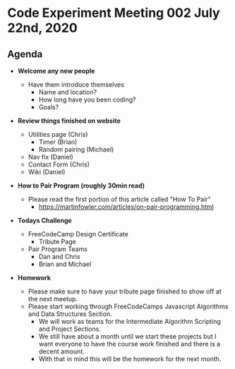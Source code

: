 # Code Experiment Meeting 002 July 22nd, 2020

## Agenda
- **Welcome any new people**
  - Have them introduce themselves
    - Name and location?
    - How long have you been coding?
    - Goals?


- **Review things finished on website**
  - Utilities page (Chris)
    - Timer (Brian)
    - Random pairing (Michael)
  - Nav fix (Daniel)
  - Contact Form (Chris)
  - Wiki (Daniel)


- **How to Pair Program (roughly 30min read)**
  - Please read the first portion of this article called "How To Pair"
    - https://martinfowler.com/articles/on-pair-programming.html


- **Todays Challenge**
  - FreeCodeCamp Design Certificate
    - Tribute Page
  - Pair Program Teams
    - Dan and Chris
    - Brian and Michael


- **Homework**
  - Please make sure to have your tribute page finished to show off at the next meetup.
  - Please start working through FreeCodeCamps Javascript Algorithms and Data Structures Section.
    - We will work as teams for the Intermediate Algorithm Scripting and Project Sections.
    - We still have about a month until we start these projects but I want everyone to have the course work finished and there is a decent amount.
    - With that in mind this will be the homework for the next month.